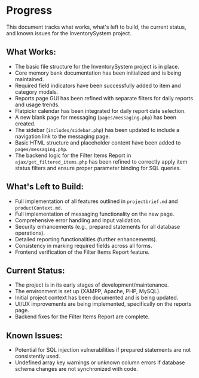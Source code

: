 # Progress

This document tracks what works, what's left to build, the current status, and known issues for the InventorySystem project.

## What Works:
- The basic file structure for the InventorySystem project is in place.
- Core memory bank documentation has been initialized and is being maintained.
- Required field indicators have been successfully added to item and category modals.
- Reports page GUI has been refined with separate filters for daily reports and usage trends.
- Flatpickr calendar has been integrated for daily report date selection.
- A new blank page for messaging (`pages/messaging.php`) has been created.
- The sidebar (`includes/sidebar.php`) has been updated to include a navigation link to the messaging page.
- Basic HTML structure and placeholder content have been added to `pages/messaging.php`.
- The backend logic for the Filter Items Report in `ajax/get_filtered_items.php` has been refined to correctly apply item status filters and ensure proper parameter binding for SQL queries.

## What's Left to Build:
- Full implementation of all features outlined in `projectbrief.md` and `productContext.md`.
- Full implementation of messaging functionality on the new page.
- Comprehensive error handling and input validation.
- Security enhancements (e.g., prepared statements for all database operations).
- Detailed reporting functionalities (further enhancements).
- Consistency in marking required fields across all forms.
- Frontend verification of the Filter Items Report feature.

## Current Status:
- The project is in its early stages of development/maintenance.
- The environment is set up (XAMPP, Apache, PHP, MySQL).
- Initial project context has been documented and is being updated.
- UI/UX improvements are being implemented, specifically on the reports page.
- Backend fixes for the Filter Items Report are complete.

## Known Issues:
- Potential for SQL injection vulnerabilities if prepared statements are not consistently used.
- Undefined array key warnings or unknown column errors if database schema changes are not synchronized with code.
